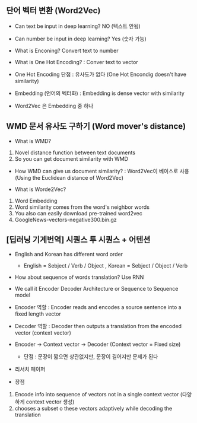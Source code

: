 ## 단어 벡터 변환 (Word2Vec)

- Can text be input in deep learning? NO (텍스트 안됨)

- Can number be input in deep learning? Yes (숫자 가능)

- What is Enconing? Convert text to number

- What is One Hot Encoding? 
: Conver text to vector

- One Hot Encoding 단점
: 유사도가 없다 (One Hot Encondig doesn't have similarity)

- Embedding (언어의 벡터화)
: Embedding is dense vector with similarity 

- Word2Vec 은 Embedding 중 하나

## WMD 문서 유사도 구하기 (Word mover's distance)

- What is WMD?
1. Novel distance function between text documents
2. So you can get document similarity with WMD

- How WMD can give us document similarity? 
: Word2Vec이 베이스로 사용 (Using the Euclidean distance of Word2Vec)

- What is Worde2Vec?
1. Word Embedding
2. Word similarity comes from the word's neighbor words
3. You also can easily download pre-trained word2vec
4. GoogleNews-vectors-negative300.bin.gz


## [딥러닝 기계번역] 시퀀스 투 시퀀스 + 어텐션

- English and Korean has different word order
  - English = Sebject / Verb / Object , Korean = Sebject / Object / Verb

- How about sequence of words translation? Use RNN

- We call it Encoder Decoder Architecture or Sequence to Sequence model

- Encoder 역할 : Encoder reads and encodes a source sentence into a fixed length vector
- Decoder 역할 : Decoder then outputs a translation from the encoded vector (context vector)

- Encoder -> Context vector -> Decoder (Context vector = Fixed size)
  - 단점 : 문장이 짧으면 상관없지만, 문장이 길어지만 문제가 된다

- 리서치 페이퍼

- 장점
1. Encode info into sequence of vectors not in a single context vector (다양하게 context vector 생성)
2. chooses a subset o these vectors adaptively while decoding the translation
